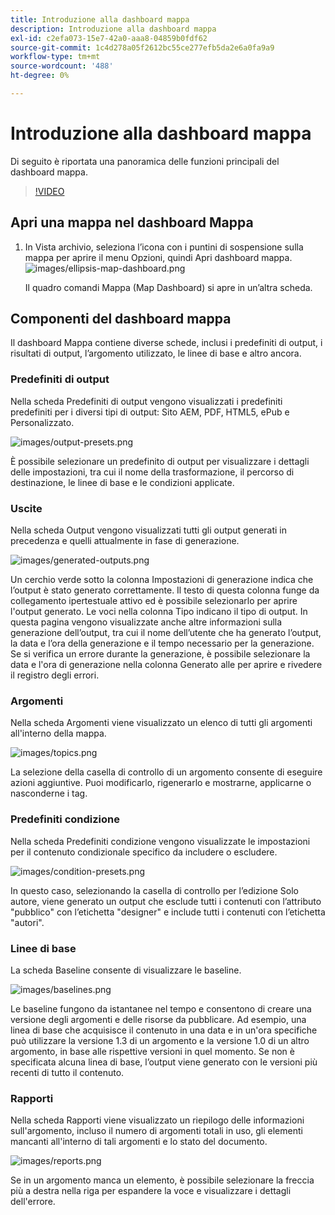 ```yaml
---
title: Introduzione alla dashboard mappa
description: Introduzione alla dashboard mappa
exl-id: c2efa073-15e7-42a0-aaa8-04859b0fdf62
source-git-commit: 1c4d278a05f2612bc55ce277efb5da2e6a0fa9a9
workflow-type: tm+mt
source-wordcount: '488'
ht-degree: 0%

---
```


# Introduzione alla dashboard mappa

Di seguito è riportata una panoramica delle funzioni principali del dashboard mappa.

>[!VIDEO](https://video.tv.adobe.com/v/339040?quality=12&learn=on)

## Apri una mappa nel dashboard Mappa

1. In Vista archivio, seleziona l’icona con i puntini di sospensione sulla mappa per aprire il menu Opzioni, quindi Apri dashboard mappa.
   ![images/ellipsis-map-dashboard.png](images/ellipsis-map-dashboard.png)

   Il quadro comandi Mappa (Map Dashboard) si apre in un’altra scheda.

## Componenti del dashboard mappa

Il dashboard Mappa contiene diverse schede, inclusi i predefiniti di output, i risultati di output, l’argomento utilizzato, le linee di base e altro ancora.

### Predefiniti di output

Nella scheda Predefiniti di output vengono visualizzati i predefiniti predefiniti per i diversi tipi di output: Sito AEM, PDF, HTML5, ePub e Personalizzato.

![images/output-presets.png](images/output-presets.png)

È possibile selezionare un predefinito di output per visualizzare i dettagli delle impostazioni, tra cui il nome della trasformazione, il percorso di destinazione, le linee di base e le condizioni applicate.

### Uscite

Nella scheda Output vengono visualizzati tutti gli output generati in precedenza e quelli attualmente in fase di generazione.

![images/generated-outputs.png](images/generated-outputs.png)

Un cerchio verde sotto la colonna Impostazioni di generazione indica che l’output è stato generato correttamente. Il testo di questa colonna funge da collegamento ipertestuale attivo ed è possibile selezionarlo per aprire l&#39;output generato. Le voci nella colonna Tipo indicano il tipo di output.
In questa pagina vengono visualizzate anche altre informazioni sulla generazione dell’output, tra cui il nome dell’utente che ha generato l’output, la data e l’ora della generazione e il tempo necessario per la generazione. Se si verifica un errore durante la generazione, è possibile selezionare la data e l&#39;ora di generazione nella colonna Generato alle per aprire e rivedere il registro degli errori.

### Argomenti

Nella scheda Argomenti viene visualizzato un elenco di tutti gli argomenti all&#39;interno della mappa.

![images/topics.png](images/topics.png)

La selezione della casella di controllo di un argomento consente di eseguire azioni aggiuntive. Puoi modificarlo, rigenerarlo e mostrarne, applicarne o nasconderne i tag.

### Predefiniti condizione

Nella scheda Predefiniti condizione vengono visualizzate le impostazioni per il contenuto condizionale specifico da includere o escludere.

![images/condition-presets.png](images/condition-presets.png)

In questo caso, selezionando la casella di controllo per l’edizione Solo autore, viene generato un output che esclude tutti i contenuti con l’attributo &quot;pubblico&quot; con l’etichetta &quot;designer&quot; e include tutti i contenuti con l’etichetta &quot;autori&quot;.

### Linee di base

La scheda Baseline consente di visualizzare le baseline.

![images/baselines.png](images/baselines.png)

Le baseline fungono da istantanee nel tempo e consentono di creare una versione degli argomenti e delle risorse da pubblicare. Ad esempio, una linea di base che acquisisce il contenuto in una data e in un&#39;ora specifiche può utilizzare la versione 1.3 di un argomento e la versione 1.0 di un altro argomento, in base alle rispettive versioni in quel momento.
Se non è specificata alcuna linea di base, l’output viene generato con le versioni più recenti di tutto il contenuto.

### Rapporti

Nella scheda Rapporti viene visualizzato un riepilogo delle informazioni sull&#39;argomento, incluso il numero di argomenti totali in uso, gli elementi mancanti all&#39;interno di tali argomenti e lo stato del documento.

![images/reports.png](images/reports.png)

Se in un argomento manca un elemento, è possibile selezionare la freccia più a destra nella riga per espandere la voce e visualizzare i dettagli dell&#39;errore.
